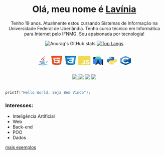   
  <h1 align="center">
    Olá, meu nome é
    <a href="#">Lavínia</a>
  </h1>
  
   <p align="center">
  Tenho 19 anos. Atualmente estou cursando Sistemas de Informação na Universidade Federal de Uberlândia. Tenho curso técnico em Informática para Internet pelo IFNMG. Sou apaixonada por tecnologia!  </p>

<div align="center" style="display: inline_block"> 
 
![Anurag's GitHub stats](https://github-readme-stats.vercel.app/api?username=LaviniaBDantas&show_icons=true&theme=radical)
 [![Top Langs](https://github-readme-stats.vercel.app/api/top-langs/?username=LaviniaBDantas&layout=compact&theme=radical)](https://github.com/LaviniaBDantas/github-readme-stats)
 
 </div > 

<div align="center" style="display: inline_block"><br>
  <img align="center" alt="Java" height="30" width="40" src="https://raw.githubusercontent.com/devicons/devicon/master/icons/java/java-original.svg">
  <img align="center" alt="HTML" height="30" width="40" src="https://raw.githubusercontent.com/devicons/devicon/master/icons/html5/html5-original.svg">
  <img align="center" alt="CSS" height="30" width="40" src="https://raw.githubusercontent.com/devicons/devicon/master/icons/css3/css3-original.svg">
  <img align="center" alt="Js" height="30" width="40" src="https://raw.githubusercontent.com/devicons/devicon/master/icons/javascript/javascript-plain.svg">
  <img align="center" alt="android" height="30" width="40" src="https://raw.githubusercontent.com/devicons/devicon/1119b9f84c0290e0f0b38982099a2bd027a48bf1/icons/androidstudio/androidstudio-original.svg">
  <img align="center" alt="Python" height="30" width="40" src="https://raw.githubusercontent.com/devicons/devicon/master/icons/python/python-original.svg">
  <img align="center" alt="C" height="30" width="40" src="https://raw.githubusercontent.com/devicons/devicon/1119b9f84c0290e0f0b38982099a2bd027a48bf1/icons/c/c-original.svg">
</div>
  
  ##
 
<div align="center" > 
  <a href="#" target="_blank"><img src="https://camo.githubusercontent.com/d79c5549652f9c7690992eb49571d216a70a480681561cbd93bfbfc77c491e54/68747470733a2f2f696d672e736869656c64732e696f2f62616467652f596f75547562652d4646303030303f7374796c653d666f722d7468652d6261646765266c6f676f3d796f7574756265266c6f676f436f6c6f723d7768697465" target="_blank">  </a>
  <a href="https://www.instagram.com/laviniabdantas/" target="_blank"><img src="https://img.shields.io/badge/-Instagram-%23E4405F?style=for-the-badge&logo=instagram&logoColor=white" target="_blank"></a> 
  <a href = "mailto:laviniabd@gmail.com"><img src="https://img.shields.io/badge/-Gmail-%23333?style=for-the-badge&logo=gmail&logoColor=white" target="_blank"></a>
  <a href="www.linkedin.com/in/lavinia-barbosa-dantas-de-souza-789769242" target="_blank"><img src="https://img.shields.io/badge/-LinkedIn-%230077B5?style=for-the-badge&logo=linkedin&logoColor=white" target="_blank"></a>  
</div>

 ##
   
~~~c
printf("Hello World, Seja Bem Vindo"); 
~~~

### Interesses:

* Inteligência Artificial 
* Web
* Back-end
* POO
* Dados


[mais exemplos](https://docs.pipz.com/central-de-ajuda/learning-center/guia-basico-de-markdown#open)
